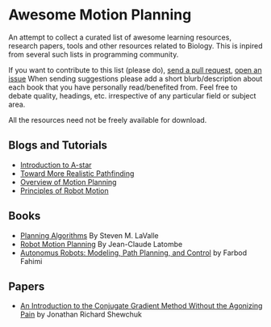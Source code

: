 Awesome Motion Planning
=======================

An attempt to collect a curated list of awesome learning resources, research
papers, tools and other resources related to Biology. This is inpired from
several such lists in programming community.

If you want to contribute to this list (please do), [send a pull
request](https://github.com/AGV-IIT-KGP/awesome-motion-planning/compare/),
[open an
issue](https://github.com/AGV-IIT-KGP/awesome-motion-planning/issues/new) When
sending suggestions please add a short blurb/description about each book that
you have personally read/benefited from. Feel free to debate quality, headings,
etc.  irrespective of any particular field or subject area.

All the resources need not be freely available for download.


Blogs and Tutorials
-------------------

* [Introduction to A-star](http://theory.stanford.edu/~amitp/GameProgramming/AStarComparison.html)
* [Toward More Realistic Pathfinding](http://www.gamasutra.com/view/feature/131505/toward_more_realistic_pathfinding.php)
* [Overview of Motion Planning](http://www.gamasutra.com/blogs/MattKlingensmith/20130907/199787/Overview_of_Motion_Planning.php)
* [Principles of Robot Motion](http://mitpress.mit.edu/books/principles-robot-motion)

Books
------

* [Planning Algorithms](http://msl.cs.uiuc.edu/planning/index.html) By Steven M. LaValle
* [Robot Motion Planning](http://www.springer.com/engineering/robotics/book/978-0-7923-9129-6) By Jean-Claude Latombe
* [Autonomus Robots: Modeling, Path Planning, and Control](http://books.google.co.in/books?id=s7-4g1wcp8MC&lpg=PA13&dq=robot%20%2B%20planning%20%2B%20feedback%20control&pg=PR4#v=onepage&q&f=false) by Farbod Fahimi

Papers
------

* [An Introduction to the Conjugate Gradient Method Without the Agonizing Pain](http://www.cs.cmu.edu/~quake-papers/painless-conjugate-gradient.pdf) by Jonathan Richard Shewchuk
